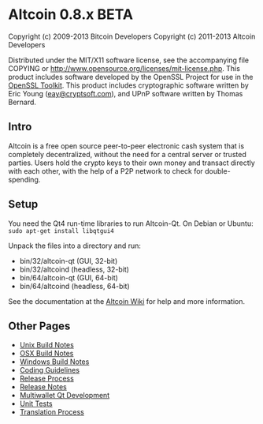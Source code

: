 Altcoin 0.8.x BETA
====================

Copyright (c) 2009-2013 Bitcoin Developers
Copyright (c) 2011-2013 Altcoin Developers

Distributed under the MIT/X11 software license, see the accompanying
file COPYING or http://www.opensource.org/licenses/mit-license.php.
This product includes software developed by the OpenSSL Project for use in the [OpenSSL Toolkit](http://www.openssl.org/). This product includes
cryptographic software written by Eric Young ([eay@cryptsoft.com](mailto:eay@cryptsoft.com)), and UPnP software written by Thomas Bernard.


Intro
---------------------
Altcoin is a free open source peer-to-peer electronic cash system that is
completely decentralized, without the need for a central server or trusted
parties.  Users hold the crypto keys to their own money and transact directly
with each other, with the help of a P2P network to check for double-spending.


Setup
---------------------
You need the Qt4 run-time libraries to run Altcoin-Qt. On Debian or Ubuntu:
	`sudo apt-get install libqtgui4`

Unpack the files into a directory and run:

- bin/32/altcoin-qt (GUI, 32-bit)
- bin/32/altcoind (headless, 32-bit)
- bin/64/altcoin-qt (GUI, 64-bit)
- bin/64/altcoind (headless, 64-bit)

See the documentation at the [Altcoin Wiki](http://altcoin.info)
for help and more information.


Other Pages
---------------------
- [Unix Build Notes](build-unix.md)
- [OSX Build Notes](build-osx.md)
- [Windows Build Notes](build-msw.md)
- [Coding Guidelines](coding.md)
- [Release Process](release-process.md)
- [Release Notes](release-notes.md)
- [Multiwallet Qt Development](multiwallet-qt.md)
- [Unit Tests](unit-tests.md)
- [Translation Process](translation_process.md)
